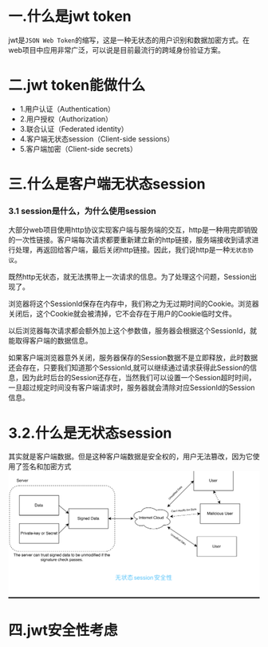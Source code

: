 # 一.什么是jwt token
jwt是`JSON Web Token`的缩写，这是一种无状态的用户识别和数据加密方式。在web项目中应用非常广泛，可以说是目前最流行的跨域身份验证方案。

# 二.jwt token能做什么
- 1.用户认证（Authentication）
- 2.用户授权（Authorization）
- 3.联合认证（Federated identity）
- 4.客户端无状态session（Client-side sessions）
- 5.客户端加密（Client-side secrets）

# 三.什么是客户端无状态session
### 3.1 session是什么，为什么使用session
大部分web项目使用http协议实现客户端与服务端的交互，http是一种用完即销毁的一次性链接。客户端每次请求都要重新建立新的http链接，服务端接收到请求进行处理，再返回给客户端，最后关闭http链接。因此，我们说http是一种`无状态协议`。

既然http无状态，就无法携带上一次请求的信息。为了处理这个问题，Session出现了。

浏览器将这个SessionId保存在内存中，我们称之为无过期时间的Cookie。浏览器关闭后，这个Cookie就会被清掉，它不会存在于用户的Cookie临时文件。

以后浏览器每次请求都会额外加上这个参数值，服务器会根据这个SessionId，就能取得客户端的数据信息。

如果客户端浏览器意外关闭，服务器保存的Session数据不是立即释放，此时数据还会存在，只要我们知道那个SessionId,就可以继续通过请求获得此Session的信息，因为此时后台的Session还存在，当然我们可以设置一个Session超时时间，一旦超过规定时间没有客户端请求时，服务器就会清除对应SessionId的Session信息。


# 3.2.什么是无状态session
其实就是客户端数据。但是这种客户端数据是安全权的，用户无法篡改，因为它使用了签名和加密方式
![stateless_session-无状态session](./imges/stateless_session.png)

# 四.jwt安全性考虑
